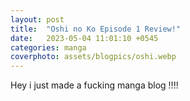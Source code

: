 ```yaml
---
layout: post
title:  "Oshi no Ko Episode 1 Review!"
date:   2023-05-04 11:01:10 +0545
categories: manga 
coverphoto: assets/blogpics/oshi.webp
---
```


Hey i just made a fucking manga blog !!!!
